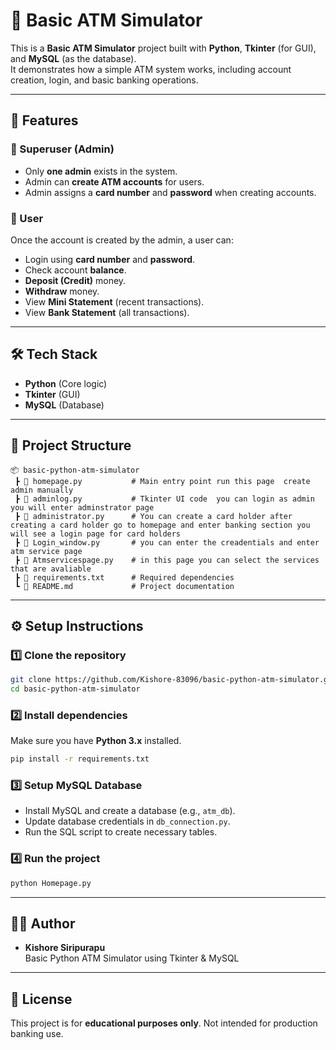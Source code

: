# 🏦 Basic ATM Simulator

This is a **Basic ATM Simulator** project built with **Python**, **Tkinter** (for GUI), and **MySQL** (as the database).  
It demonstrates how a simple ATM system works, including account creation, login, and basic banking operations.

---

## 🚀 Features

### 🔑 Superuser (Admin)
- Only **one admin** exists in the system.
- Admin can **create ATM accounts** for users.
- Admin assigns a **card number** and **password** when creating accounts.

### 👤 User
Once the account is created by the admin, a user can:
- Login using **card number** and **password**.
- Check account **balance**.
- **Deposit (Credit)** money.
- **Withdraw** money.
- View **Mini Statement** (recent transactions).
- View **Bank Statement** (all transactions).

---

## 🛠️ Tech Stack
- **Python** (Core logic)
- **Tkinter** (GUI)
- **MySQL** (Database)

---

## 📂 Project Structure
```
📦 basic-python-atm-simulator
 ┣ 📜 homepage.py           # Main entry point run this page  create admin manually
 ┣ 📜 adminlog.py           # Tkinter UI code  you can login as admin you will enter adminstrator page
 ┣ 📜 administrator.py      # You can create a card holder after creating a card holder go to homepage and enter banking section you will see a login page for card holders
 ┣ 📜 Login_window.py       # you can enter the creadentials and enter atm service page
 ┣ 📜 Atmservicespage.py    # in this page you can select the services that are avaliable
 ┣ 📜 requirements.txt      # Required dependencies
 ┗ 📜 README.md             # Project documentation
```

---

## ⚙️ Setup Instructions

### 1️⃣ Clone the repository
```bash
git clone https://github.com/Kishore-83096/basic-python-atm-simulator.git
cd basic-python-atm-simulator
```

### 2️⃣ Install dependencies
Make sure you have **Python 3.x** installed.

```bash
pip install -r requirements.txt
```

### 3️⃣ Setup MySQL Database
- Install MySQL and create a database (e.g., `atm_db`).
- Update database credentials in `db_connection.py`.
- Run the SQL script to create necessary tables.

### 4️⃣ Run the project
```bash
python Homepage.py
```

---

## 👨‍💻 Author
- **Kishore Siripurapu**  
  Basic Python ATM Simulator using Tkinter & MySQL

---

## 📜 License
This project is for **educational purposes only**. Not intended for production banking use.
